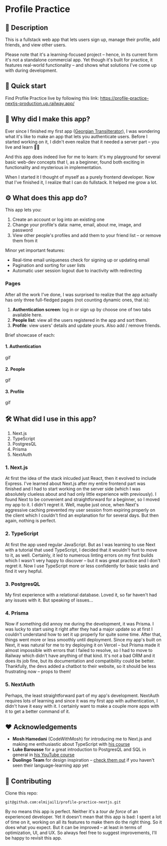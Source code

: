 # Profile Practice

## 📖 Description
This is a fullstack web app that lets users sign up, manage their profile, add friends, and view other users.

Please note that it's a learning-focused project – hence, in its current form it's not a standalone commercial app. Yet though it's built for practice, it features real-world functionality – and shows what solutions I've come up with during development.

## 🚀 Quick start

Find Profile Practice live by following this link:
https://profile-practice-nextjs-production.up.railway.app/

## 🤔 Why did I make this app?
Ever since I finished my first app ([Georgian Transilterator](https://github.com/elmijail1/georgian-transliterator)), I was wondering what it's like to make an app that lets you authenticate users. Before I started working on it, I didn't even realize that it needed a server part – you live and learn 🤷‍♂️

And this app does indeed live for me to learn: it's my playground for several basic web-dev concepts that I, as a beginner, found both exciting in functionality and mysterious in implementation.

When I started it I thought of myself as a purely frontend developer. Now that I've finished it, I realize that I can do fullstack. It helped me grow a lot.

## ⚙️ What does this app do?
This app lets you:
1. Create an account or log into an existing one
2. Change your profile's data: name, email, about me, image, and password
3. View other people's profiles and add them to your friend list – or remove them from it

Minor yet important features:
- Real-time email uniqueness check for signing up or updating email
- Pagination and sorting for user lists
- Automatic user session logout due to inactivity with redirecting

### Pages
After all the work I've done, I was surprised to realize that the app actually has only three full-fledged pages (not counting dynamic ones, that is):
1. **Authentication screen**: log in or sign up by choose one of two tabs available here.
2. **People list**: view all the users registered in the app and sort them.
3. **Profile**: view users' details and update yours. Also add / remove friends.

Brief showcase of each:
#### 1. Authentication
gif

#### 2. People
gif

#### 3. Profile
gif


## 🛠 What did I use in this app?
1. Next.js
2. TypeScript
3. PostgresQL
4. Prisma
5. NextAuth

### 1. Next.js
At first the idea of the stack inlcuded just React, then it evolved to include Express. I've learned about Next.js after my entire frontend part was finished and I had to start working on the server side (which I was absolutely clueless about and had only little experience with previously). I found Next to be convenient and straightforward for a beginner, so I moved my app to it. I didn't regret it. Well, maybe just once, when Next's aggressive caching prevented my user session from expiring properly on the client which I couldn't find an explanation for for several days. But then again, nothing is perfect.

### 2. TypeScript
At first the app used regular JavaScript. But as I was learning to use Next with a tutorial that used TypeScript, I decided that it wouldn't hurt to move to it, as well. Certainly, it led to numerous linting errors on my first builds which I wasn't very happy to discover – but it was great practice and I don't regret it. Now I use TypeScript more or less confidently for basic tasks and find it very hepful.

### 3. PostgresQL
My first experience with a relational database. Loved it, so far haven't had any issues with it. But speaking of issues...

### 4. Prisma
Now if something did annoy me during the development, it was Prisma. I was lucky to start using it right after they had a major update so at first I couldn't understand how to set it up properly for quite some time. After that, things went more or less smoothly until deployment. Since my app's built on Next, it was natural for me to try deploying it on Vercel – but Prisma made it almost impossible with errors that I failed to resolve, so I had to move to Railway which didn't have anything of that kind. It's not a bad ORM and it does its job fine, but its documentation and compatibility could be better. Thankfully, the devs added a chatbot to their website, so it should be less frustrating now – props to them!

### 5. NextAuth
Perhaps, the least straightforward part of my app's development. NextAuth requires lots of learning and since it was my first app with authentication, I didn't have it easy with it. I certainly want to make a couple more apps with it to get a better command of it.

## ❤️ Acknowledgements
- **Mosh Hamedani** (CodeWithMosh) for introducing me to Next.js and making me enthusiastic about TypeScript with [his course](https://codewithmosh.com/p/ultimate-nextjs-series)
- **Luke Barousse** for a great introduction to PostgresQL and SQL in general in [his YouTube course](https://www.youtube.com/watch?v=7mz73uXD9DA)
- **Duolingo Team** for design inspiration – [check them out](https://www.duolingo.com/) if you haven't seen their language-learning app yet

## 🤝 Contributing

Clone this repo:

```
git@github.com:elmijail1/profile-practice-nextjs.git
```

By no means this app is perfect. Neither it's a _tour de force_ of an experienced developer. Yet it doesn't mean that this app is bad: I spent a lot of time on it, working on all its features to make them do the right thing. So it does what you expect. But it can be improved – at least in terms of optimization, UI, and UX. So always feel free to suggest improvements, I'll be happy to revisit this app.
